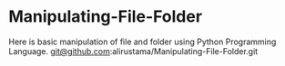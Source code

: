 # Manipulating-File-Folder
Here is basic manipulation of file and folder using Python Programming Language.
git@github.com:alirustama/Manipulating-File-Folder.git
